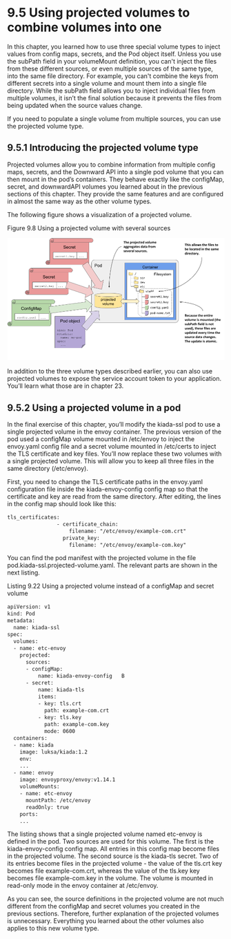 # 9.5 Using projected volumes to combine volumes into one
In this chapter, you learned how to use three special volume types to inject values from config maps, secrets, and the Pod object itself. Unless you use the subPath field in your volumeMount definition, you can't inject the files from these different sources, or even multiple sources of the same type, into the same file directory. For example, you can't combine the keys from different secrets into a single volume and mount them into a single file directory. While the subPath field allows you to inject individual files from multiple volumes, it isn’t the final solution because it prevents the files from being updated when the source values change.

If you need to populate a single volume from multiple sources, you can use the projected volume type.

## 9.5.1 Introducing the projected volume type
Projected volumes allow you to combine information from multiple config maps, secrets, and the Downward API into a single pod volume that you can then mount in the pod’s containers. They behave exactly like the configMap, secret, and downwardAPI volumes you learned about in the previous sections of this chapter. They provide the same features and are configured in almost the same way as the other volume types.

The following figure shows a visualization of a projected volume.

Figure 9.8 Using a projected volume with several sources

![](../images/9.8.png)

In addition to the three volume types described earlier, you can also use projected volumes to expose the service account token to your application. You’ll learn what those are in chapter 23.

## 9.5.2 Using a projected volume in a pod
In the final exercise of this chapter, you’ll modify the kiada-ssl pod to use a single projected volume in the envoy container. The previous version of the pod used a configMap volume mounted in /etc/envoy to inject the envoy.yaml config file and a secret volume mounted in /etc/certs to inject the TLS certificate and key files. You’ll now replace these two volumes with a single projected volume. This will allow you to keep all three files in the same directory (/etc/envoy).

First, you need to change the TLS certificate paths in the envoy.yaml configuration file inside the kiada-envoy-config config map so that the certificate and key are read from the same directory. After editing, the lines in the config map should look like this:

```
tls_certificates:
                - certificate_chain:
                    filename: "/etc/envoy/example-com.crt"
                  private_key:
                    filename: "/etc/envoy/example-com.key"
```

You can find the pod manifest with the projected volume in the file pod.kiada-ssl.projected-volume.yaml. The relevant parts are shown in the next listing.

Listing 9.22 Using a projected volume instead of a configMap and secret volume

```
apiVersion: v1
kind: Pod
metadata:
  name: kiada-ssl
spec:
  volumes:
  - name: etc-envoy
    projected:
      sources:
      - configMap:
          name: kiada-envoy-config   B
      - secret:
          name: kiada-tls
          items:
          - key: tls.crt
            path: example-com.crt
          - key: tls.key
            path: example-com.key
            mode: 0600
  containers:
  - name: kiada
    image: luksa/kiada:1.2
    env:
    ...
  - name: envoy
    image: envoyproxy/envoy:v1.14.1
    volumeMounts:
    - name: etc-envoy
      mountPath: /etc/envoy
      readOnly: true
    ports:
    ...
```

The listing shows that a single projected volume named etc-envoy is defined in the pod. Two sources are used for this volume. The first is the kiada-envoy-config config map. All entries in this config map become files in the projected volume. The second source is the kiada-tls secret. Two of its entries become files in the projected volume - the value of the tls.crt key becomes file example-com.crt, whereas the value of the tls.key key becomes file example-com.key in the volume. The volume is mounted in read-only mode in the envoy container at /etc/envoy.

As you can see, the source definitions in the projected volume are not much different from the configMap and secret volumes you created in the previous sections. Therefore, further explanation of the projected volumes is unnecessary. Everything you learned about the other volumes also applies to this new volume type.